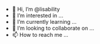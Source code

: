 - 👋 Hi, I’m @lisability
- 👀 I’m interested in ...
- 🌱 I’m currently learning ...
- 💞️ I’m looking to collaborate on ...
- 📫 How to reach me ...

<!---
lisability/lisability is a ✨ special ✨ repository because its `README.md` (this file) appears on your GitHub profile.
You can click the Preview link to take a look at your changes.
--->

